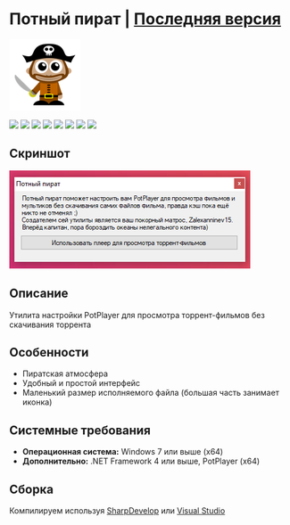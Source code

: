 # Потный пират | [Последняя версия](https://github.com/Zalexanninev15/PotPirate-Utility/releases/latest)

![](https://github.com/Zalexanninev15/PotPirate-Utility/blob/main/logo.png?raw=true)

[![](https://img.shields.io/badge/OS-Windows_(x64)-informational?logo=windows)](https://github.com/Zalexanninev15/PotPirate-Utility)
[![](https://img.shields.io/badge/written_on-.NET_Framework_4-512BD4.svg?logo=dotnet)](https://dotnet.microsoft.com/download/dotnet-framework/net40)
[![](https://img.shields.io/github/v/release/Zalexanninev15/PotPirate-Utility)](https://github.com/Zalexanninev15/PotPirate-Utility/releases/latest)
[![](https://img.shields.io/github/downloads/Zalexanninev15/PotPirate-Utility/total.svg)](https://github.com/Zalexanninev15/PotPirate-Utility/releases)
[![](https://img.shields.io/github/last-commit/Zalexanninev15/PotPirate-Utility)](https://github.com/Zalexanninev15/PotPirate-Utility/commits/main)
[![](https://img.shields.io/github/stars/Zalexanninev15/PotPirate-Utility.svg)](https://github.com/Zalexanninev15/PotPirate-Utility/stargazers)
[![](https://img.shields.io/badge/license-GPLv3-ligthgreen.svg)](LICENSE)
[![](https://img.shields.io/badge/donate-Buy_Me_a_Coffee-F94400.svg)](https://zalexanninev15.jimdofree.com/buy-me-a-coffee)

## Скриншот

![](https://github.com/Zalexanninev15/PotPirate-Utility/blob/main/screenshot.png?raw=true)

## Описание

Утилита настройки PotPlayer для просмотра торрент-фильмов без скачивания торрента

## Особенности

* Пиратская атмосфера
* Удобный и простой интерфейс
* Маленький размер исполняемого файла (большая часть занимает иконка)

## Системные требования

* **Операционная система:** Windows 7 или выше (x64)
* **Дополнительно:** .NET Framework 4 или выше, PotPlayer (x64)

## Сборка

Компилируем используя [SharpDevelop](https://sourceforge.net/projects/sharpdevelop) или [Visual Studio](https://visualstudio.microsoft.com/vs)
